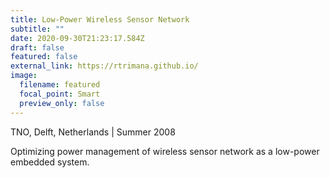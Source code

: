 ```yaml
---
title: Low-Power Wireless Sensor Network
subtitle: ""
date: 2020-09-30T21:23:17.584Z
draft: false
featured: false
external_link: https://rtrimana.github.io/
image:
  filename: featured
  focal_point: Smart
  preview_only: false
---
```

TNO, Delft, Netherlands | Summer 2008

Optimizing power management of wireless sensor network as a low-power embedded system.

